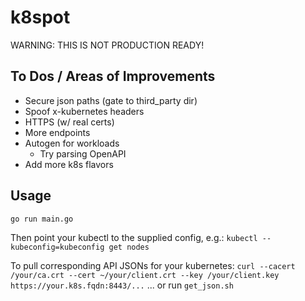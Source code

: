 # k8spot
WARNING: THIS IS NOT PRODUCTION READY!

## To Dos / Areas of Improvements
- Secure json paths (gate to third_party dir)
- Spoof x-kubernetes headers
- HTTPS (w/ real certs)
- More endpoints
- Autogen for workloads
    - Try parsing OpenAPI
- Add more k8s flavors


## Usage
`go run main.go`

Then point your kubectl to the supplied config, e.g.:
`kubectl --kubeconfig=kubeconfig get nodes`

To pull corresponding API JSONs for your kubernetes:
`curl --cacert /your/ca.crt --cert ~/your/client.crt --key /your/client.key https://your.k8s.fqdn:8443/...`
... or run `get_json.sh`
